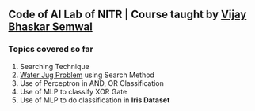 ## Code of AI Lab of NITR | Course taught by [Vijay Bhaskar Semwal](https://sites.google.com/site/wwwvbsemwalcom/) 

### Topics covered so far
1. Searching Technique
1. [Water Jug Problem](https://www.geeksforgeeks.org/puzzle-water-jug-problem/) using Search Method
1. Use of Perceptron in AND, OR Classification
1. Use of MLP to classify XOR Gate
1. Use of MLP to do classification in **Iris Dataset**
